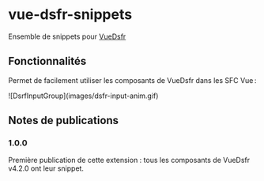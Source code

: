 # vue-dsfr-snippets

Ensemble de snippets pour [VueDsfr](https://github.com/dnum-mi/vue-dsfr)

## Fonctionnalités

Permet de facilement utiliser les composants de VueDsfr dans les SFC Vue :

\!\[DsrfInputGroup\]\(images/dsfr-input-anim.gif\)

## Notes de publications

### 1.0.0

Première publication de cette extension : tous les composants de VueDsfr v4.2.0 ont leur snippet.
